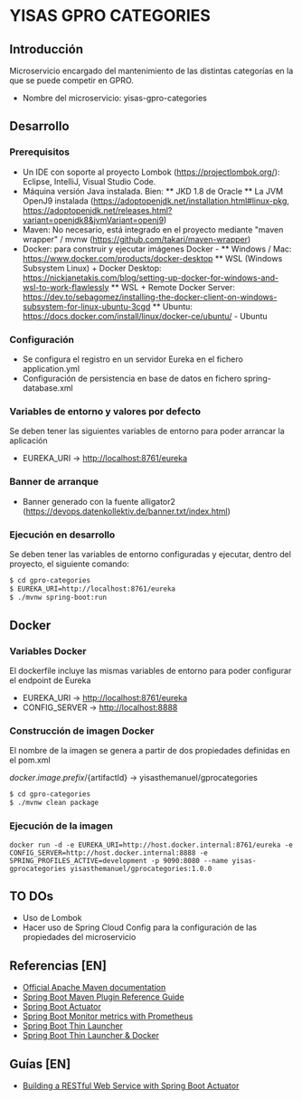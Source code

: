 # YISAS GPRO CATEGORIES

## Introducción

Microservicio encargado del mantenimiento de las distintas categorías en la que se puede competir en GPRO.

* Nombre del microservicio: yisas-gpro-categories

## Desarrollo

### Prerequisitos

* Un IDE con soporte al proyecto Lombok (<https://projectlombok.org/>): Eclipse, IntelliJ, Visual Studio Code.
* Máquina versión Java instalada. Bien:
** JKD 1.8 de Oracle
** La JVM OpenJ9 instalada (<https://adoptopenjdk.net/installation.html#linux-pkg>, <https://adoptopenjdk.net/releases.html?variant=openjdk8&jvmVariant=openj9>)
* Maven: No necesario, está integrado en el proyecto mediante "maven wrapper" / mvnw (<https://github.com/takari/maven-wrapper>)
* Docker: para construir y ejecutar imágenes Docker -
** Windows / Mac: <https://www.docker.com/products/docker-desktop>
** WSL (Windows Subsystem Linux) + Docker Desktop: <https://nickjanetakis.com/blog/setting-up-docker-for-windows-and-wsl-to-work-flawlessly>
** WSL + Remote Docker Server: <https://dev.to/sebagomez/installing-the-docker-client-on-windows-subsystem-for-linux-ubuntu-3cgd>
** Ubuntu: <https://docs.docker.com/install/linux/docker-ce/ubuntu/> - Ubuntu

### Configuración

* Se configura el registro en un servidor Eureka en el fichero application.yml
* Configuración de persistencia en base de datos en fichero spring-database.xml

### Variables de entorno y valores por defecto

Se deben tener las siguientes variables de entorno para poder arrancar la aplicación

* EUREKA_URI -> <http://localhost:8761/eureka>

### Banner de arranque

* Banner generado con la fuente alligator2 (https://devops.datenkollektiv.de/banner.txt/index.html)


### Ejecución en desarrollo

Se deben tener las variables de entorno configuradas y ejecutar, dentro del proyecto, el siguiente comando:

```sh
$ cd gpro-categories
$ EUREKA_URI=http://localhost:8761/eureka
$ ./mvnw spring-boot:run
```

## Docker

### Variables Docker

El dockerfile incluye las mismas variables de entorno para poder configurar el endpoint de Eureka

* EUREKA_URI -> <http://localhost:8761/eureka>
* CONFIG_SERVER -> <http://localhost:8888>

### Construcción de imagen Docker

El nombre de la imagen se genera a partir de dos propiedades definidas en el pom.xml

${docker.image.prefix}/${artifactId} -> yisasthemanuel/gprocategories

```sh
$ cd gpro-categories
$ ./mvnw clean package
```

### Ejecución de la imagen

```shell
docker run -d -e EUREKA_URI=http://host.docker.internal:8761/eureka -e CONFIG_SERVER=http://host.docker.internal:8888 -e SPRING_PROFILES_ACTIVE=development -p 9090:8080 --name yisas-gprocategories yisasthemanuel/gprocategories:1.0.0
```

## TO DOs

* Uso de Lombok
* Hacer uso de Spring Cloud Config para la configuración de las propiedades del microservicio


## Referencias [EN]

* [Official Apache Maven documentation](https://maven.apache.org/guides/index.html)
* [Spring Boot Maven Plugin Reference Guide](https://docs.spring.io/spring-boot/docs/2.2.1.RELEASE/maven-plugin/)
* [Spring Boot Actuator](https://docs.spring.io/spring-boot/docs/2.2.1.RELEASE/reference/htmlsingle/#production-ready)
* [Spring Boot Monitor metrics with Prometheus](https://www.callicoder.com/spring-boot-actuator-metrics-monitoring-dashboard-prometheus-grafana/)
* [Spring Boot Thin Launcher](https://github.com/spring-projects-experimental/spring-boot-thin-launcher)
* [Spring Boot Thin Launcher & Docker](https://dev.to/bufferings/spring-boot-thin-launcher-anddocker-2oa7)

## Guías [EN]

* [Building a RESTful Web Service with Spring Boot Actuator](https://spring.io/guides/gs/actuator-service/)
